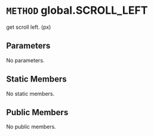 # `METHOD` global.SCROLL_LEFT
get scroll left. (px)

## Parameters
No parameters.

## Static Members
No static members.

## Public Members
No public members.
